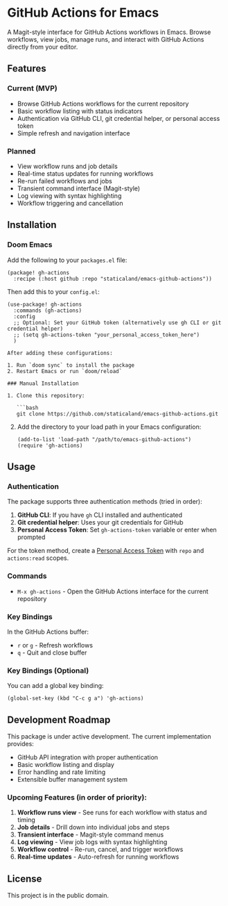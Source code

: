# GitHub Actions for Emacs

A Magit-style interface for GitHub Actions workflows in Emacs. Browse workflows, view jobs, manage runs, and interact with GitHub Actions directly from your editor.

## Features

### Current (MVP)

- Browse GitHub Actions workflows for the current repository
- Basic workflow listing with status indicators
- Authentication via GitHub CLI, git credential helper, or personal access token
- Simple refresh and navigation interface

### Planned

- View workflow runs and job details
- Real-time status updates for running workflows
- Re-run failed workflows and jobs
- Transient command interface (Magit-style)
- Log viewing with syntax highlighting
- Workflow triggering and cancellation

## Installation

### Doom Emacs

Add the following to your `packages.el` file:

```elisp
(package! gh-actions
  :recipe (:host github :repo "staticaland/emacs-github-actions"))
```

Then add this to your `config.el`:

````elisp
(use-package! gh-actions
  :commands (gh-actions)
  :config
  ;; Optional: Set your GitHub token (alternatively use gh CLI or git credential helper)
  ;; (setq gh-actions-token "your_personal_access_token_here")
  )

After adding these configurations:

1. Run `doom sync` to install the package
2. Restart Emacs or run `doom/reload`

### Manual Installation

1. Clone this repository:

   ```bash
   git clone https://github.com/staticaland/emacs-github-actions.git
````

2. Add the directory to your load path in your Emacs configuration:
   ```elisp
   (add-to-list 'load-path "/path/to/emacs-github-actions")
   (require 'gh-actions)
   ```

## Usage

### Authentication

The package supports three authentication methods (tried in order):

1. **GitHub CLI**: If you have `gh` CLI installed and authenticated
2. **Git credential helper**: Uses your git credentials for GitHub
3. **Personal Access Token**: Set `gh-actions-token` variable or enter when prompted

For the token method, create a [Personal Access Token](https://github.com/settings/tokens) with `repo` and `actions:read` scopes.

### Commands

- `M-x gh-actions` - Open the GitHub Actions interface for the current repository

### Key Bindings

In the GitHub Actions buffer:

- `r` or `g` - Refresh workflows
- `q` - Quit and close buffer

### Key Bindings (Optional)

You can add a global key binding:

```elisp
(global-set-key (kbd "C-c g a") 'gh-actions)
```

## Development Roadmap

This package is under active development. The current implementation provides:

- GitHub API integration with proper authentication
- Basic workflow listing and display
- Error handling and rate limiting
- Extensible buffer management system

### Upcoming Features (in order of priority):

1. **Workflow runs view** - See runs for each workflow with status and timing
2. **Job details** - Drill down into individual jobs and steps
3. **Transient interface** - Magit-style command menus
4. **Log viewing** - View job logs with syntax highlighting
5. **Workflow control** - Re-run, cancel, and trigger workflows
6. **Real-time updates** - Auto-refresh for running workflows

## License

This project is in the public domain.
